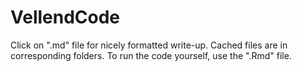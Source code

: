 # VellendCode

Click on ".md" file for nicely formatted write-up. Cached files are in corresponding folders. To run the code yourself, use the ".Rmd" file.
